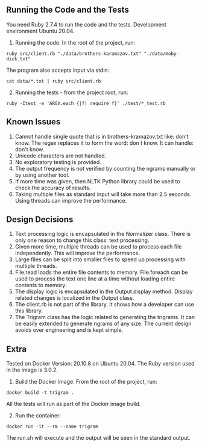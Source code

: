 ## Running the Code and the Tests

You need Ruby 2.7.4 to run the code and the tests. Development environment Ubuntu 20.04.

1. Running the code. In the root of the project, run:

```
ruby src/client.rb "./data/brothers-karamazov.txt" "./data/moby-dick.txt"
```

The program also accepts input via stdin:  

```
cat data/*.txt | ruby src/client.rb
```

2. Running the tests - from the project root, run:

```
ruby -Itest -e 'ARGV.each {|f| require f}' ./test/*_test.rb
```

## Known Issues

1. Cannot handle single quote that is in brothers-kramazov.txt like: don’t know. The regex
replaces it to form the word: don t know. It can handle: don't know.
2. Unicode characters are not handled.
3. No exploratory testing is provided.
4. The output frequency is not verified by counting the ngrams manually or by using another tool.
5. If more time was given, then NLTK Python library could be used to check the accuracy of results.
6. Taking multiple files as standard input will take more than 2.5 seconds. Using threads can improve the performance.

## Design Decisions

1. Text processing logic is encapsulated in the Normalizer class. There is only one reason to change this class: text processing.
2. Given more time, multiple threads can be used to process each file independently. This will improve the performance.
3. Large files can be split into smaller files to speed up processing with multiple threads.
4. File.read loads the entire file contents to memory. File.foreach can be used to process the text one line at a time without loading entire contents to memory.
5. The display logic is encapsulated in the Output.display method. Display related changes is localized in the Output class.
6. The client.rb is not part of the library. It shows how a developer can use this library.
7. The Trigram class has the logic related to generating the trigrams. It can be easily extended to generate ngrams of any size. The current design avoids over engineering and is kept simple.

## Extra

Tested on Docker Version: 20.10.8 on Ubuntu 20.04. The Ruby version used in the image is 3.0.2.

1. Build the Docker image. From the root of the project, run:  

```
docker build -t trigram .
```

All the tests will run as part of the Docker image build.

2. Run the container:

```
docker run -it --rm --name trigram
```

The run.sh will execute and the output will be seen in the standard output.
